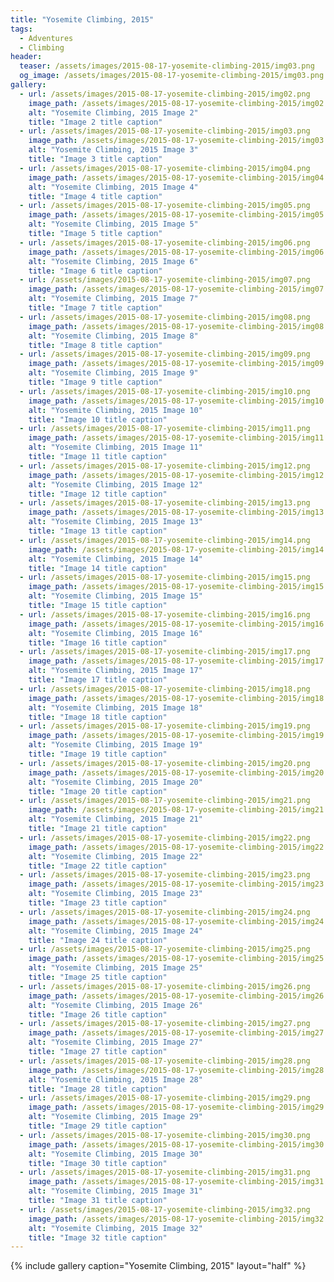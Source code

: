 ```yaml
---
title: "Yosemite Climbing, 2015"
tags:
  - Adventures
  - Climbing
header:
  teaser: /assets/images/2015-08-17-yosemite-climbing-2015/img03.png
  og_image: /assets/images/2015-08-17-yosemite-climbing-2015/img03.png
gallery:
  - url: /assets/images/2015-08-17-yosemite-climbing-2015/img02.png
    image_path: /assets/images/2015-08-17-yosemite-climbing-2015/img02.png
    alt: "Yosemite Climbing, 2015 Image 2"
    title: "Image 2 title caption"
  - url: /assets/images/2015-08-17-yosemite-climbing-2015/img03.png
    image_path: /assets/images/2015-08-17-yosemite-climbing-2015/img03.png
    alt: "Yosemite Climbing, 2015 Image 3"
    title: "Image 3 title caption"
  - url: /assets/images/2015-08-17-yosemite-climbing-2015/img04.png
    image_path: /assets/images/2015-08-17-yosemite-climbing-2015/img04.png
    alt: "Yosemite Climbing, 2015 Image 4"
    title: "Image 4 title caption"
  - url: /assets/images/2015-08-17-yosemite-climbing-2015/img05.png
    image_path: /assets/images/2015-08-17-yosemite-climbing-2015/img05.png
    alt: "Yosemite Climbing, 2015 Image 5"
    title: "Image 5 title caption"
  - url: /assets/images/2015-08-17-yosemite-climbing-2015/img06.png
    image_path: /assets/images/2015-08-17-yosemite-climbing-2015/img06.png
    alt: "Yosemite Climbing, 2015 Image 6"
    title: "Image 6 title caption"
  - url: /assets/images/2015-08-17-yosemite-climbing-2015/img07.png
    image_path: /assets/images/2015-08-17-yosemite-climbing-2015/img07.png
    alt: "Yosemite Climbing, 2015 Image 7"
    title: "Image 7 title caption"
  - url: /assets/images/2015-08-17-yosemite-climbing-2015/img08.png
    image_path: /assets/images/2015-08-17-yosemite-climbing-2015/img08.png
    alt: "Yosemite Climbing, 2015 Image 8"
    title: "Image 8 title caption"
  - url: /assets/images/2015-08-17-yosemite-climbing-2015/img09.png
    image_path: /assets/images/2015-08-17-yosemite-climbing-2015/img09.png
    alt: "Yosemite Climbing, 2015 Image 9"
    title: "Image 9 title caption"
  - url: /assets/images/2015-08-17-yosemite-climbing-2015/img10.png
    image_path: /assets/images/2015-08-17-yosemite-climbing-2015/img10.png
    alt: "Yosemite Climbing, 2015 Image 10"
    title: "Image 10 title caption"
  - url: /assets/images/2015-08-17-yosemite-climbing-2015/img11.png
    image_path: /assets/images/2015-08-17-yosemite-climbing-2015/img11.png
    alt: "Yosemite Climbing, 2015 Image 11"
    title: "Image 11 title caption"
  - url: /assets/images/2015-08-17-yosemite-climbing-2015/img12.png
    image_path: /assets/images/2015-08-17-yosemite-climbing-2015/img12.png
    alt: "Yosemite Climbing, 2015 Image 12"
    title: "Image 12 title caption"
  - url: /assets/images/2015-08-17-yosemite-climbing-2015/img13.png
    image_path: /assets/images/2015-08-17-yosemite-climbing-2015/img13.png
    alt: "Yosemite Climbing, 2015 Image 13"
    title: "Image 13 title caption"
  - url: /assets/images/2015-08-17-yosemite-climbing-2015/img14.png
    image_path: /assets/images/2015-08-17-yosemite-climbing-2015/img14.png
    alt: "Yosemite Climbing, 2015 Image 14"
    title: "Image 14 title caption"
  - url: /assets/images/2015-08-17-yosemite-climbing-2015/img15.png
    image_path: /assets/images/2015-08-17-yosemite-climbing-2015/img15.png
    alt: "Yosemite Climbing, 2015 Image 15"
    title: "Image 15 title caption"
  - url: /assets/images/2015-08-17-yosemite-climbing-2015/img16.png
    image_path: /assets/images/2015-08-17-yosemite-climbing-2015/img16.png
    alt: "Yosemite Climbing, 2015 Image 16"
    title: "Image 16 title caption"
  - url: /assets/images/2015-08-17-yosemite-climbing-2015/img17.png
    image_path: /assets/images/2015-08-17-yosemite-climbing-2015/img17.png
    alt: "Yosemite Climbing, 2015 Image 17"
    title: "Image 17 title caption"
  - url: /assets/images/2015-08-17-yosemite-climbing-2015/img18.png
    image_path: /assets/images/2015-08-17-yosemite-climbing-2015/img18.png
    alt: "Yosemite Climbing, 2015 Image 18"
    title: "Image 18 title caption"
  - url: /assets/images/2015-08-17-yosemite-climbing-2015/img19.png
    image_path: /assets/images/2015-08-17-yosemite-climbing-2015/img19.png
    alt: "Yosemite Climbing, 2015 Image 19"
    title: "Image 19 title caption"
  - url: /assets/images/2015-08-17-yosemite-climbing-2015/img20.png
    image_path: /assets/images/2015-08-17-yosemite-climbing-2015/img20.png
    alt: "Yosemite Climbing, 2015 Image 20"
    title: "Image 20 title caption"
  - url: /assets/images/2015-08-17-yosemite-climbing-2015/img21.png
    image_path: /assets/images/2015-08-17-yosemite-climbing-2015/img21.png
    alt: "Yosemite Climbing, 2015 Image 21"
    title: "Image 21 title caption"
  - url: /assets/images/2015-08-17-yosemite-climbing-2015/img22.png
    image_path: /assets/images/2015-08-17-yosemite-climbing-2015/img22.png
    alt: "Yosemite Climbing, 2015 Image 22"
    title: "Image 22 title caption"
  - url: /assets/images/2015-08-17-yosemite-climbing-2015/img23.png
    image_path: /assets/images/2015-08-17-yosemite-climbing-2015/img23.png
    alt: "Yosemite Climbing, 2015 Image 23"
    title: "Image 23 title caption"
  - url: /assets/images/2015-08-17-yosemite-climbing-2015/img24.png
    image_path: /assets/images/2015-08-17-yosemite-climbing-2015/img24.png
    alt: "Yosemite Climbing, 2015 Image 24"
    title: "Image 24 title caption"
  - url: /assets/images/2015-08-17-yosemite-climbing-2015/img25.png
    image_path: /assets/images/2015-08-17-yosemite-climbing-2015/img25.png
    alt: "Yosemite Climbing, 2015 Image 25"
    title: "Image 25 title caption"
  - url: /assets/images/2015-08-17-yosemite-climbing-2015/img26.png
    image_path: /assets/images/2015-08-17-yosemite-climbing-2015/img26.png
    alt: "Yosemite Climbing, 2015 Image 26"
    title: "Image 26 title caption"
  - url: /assets/images/2015-08-17-yosemite-climbing-2015/img27.png
    image_path: /assets/images/2015-08-17-yosemite-climbing-2015/img27.png
    alt: "Yosemite Climbing, 2015 Image 27"
    title: "Image 27 title caption"
  - url: /assets/images/2015-08-17-yosemite-climbing-2015/img28.png
    image_path: /assets/images/2015-08-17-yosemite-climbing-2015/img28.png
    alt: "Yosemite Climbing, 2015 Image 28"
    title: "Image 28 title caption"
  - url: /assets/images/2015-08-17-yosemite-climbing-2015/img29.png
    image_path: /assets/images/2015-08-17-yosemite-climbing-2015/img29.png
    alt: "Yosemite Climbing, 2015 Image 29"
    title: "Image 29 title caption"
  - url: /assets/images/2015-08-17-yosemite-climbing-2015/img30.png
    image_path: /assets/images/2015-08-17-yosemite-climbing-2015/img30.png
    alt: "Yosemite Climbing, 2015 Image 30"
    title: "Image 30 title caption"
  - url: /assets/images/2015-08-17-yosemite-climbing-2015/img31.png
    image_path: /assets/images/2015-08-17-yosemite-climbing-2015/img31.png
    alt: "Yosemite Climbing, 2015 Image 31"
    title: "Image 31 title caption"
  - url: /assets/images/2015-08-17-yosemite-climbing-2015/img32.png
    image_path: /assets/images/2015-08-17-yosemite-climbing-2015/img32.png
    alt: "Yosemite Climbing, 2015 Image 32"
    title: "Image 32 title caption"
---
```


{% include gallery caption="Yosemite Climbing, 2015" layout="half" %}
